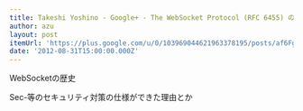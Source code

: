 ```yaml
---
title: Takeshi Yoshino - Google+ - The WebSocket Protocol (RFC 6455) の歴史 WebSocket…
author: azu
layout: post
itemUrl: 'https://plus.google.com/u/0/103969044621963378195/posts/af6Fg972tGQ'
date: '2012-08-31T15:00:00.000Z'
---
```

WebSocketの歴史

Sec-等のセキュリティ対策の仕様ができた理由とか
